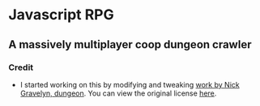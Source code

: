 # Javascript RPG

## A massively multiplayer coop dungeon crawler

### Credit

 - I started working on this by modifying and tweaking [work by Nick Gravelyn, dungeon](https://github.com/nickgravelyn/dungeon). You can view the original license [here](./licenses/dungeon-license.md).

